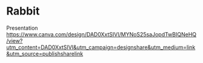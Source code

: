 # Rabbit
Presentation
https://www.canva.com/design/DAD0XxtSIVI/MYNoS25saJopdTwBIQNeHQ/view?utm_content=DAD0XxtSIVI&utm_campaign=designshare&utm_medium=link&utm_source=publishsharelink
